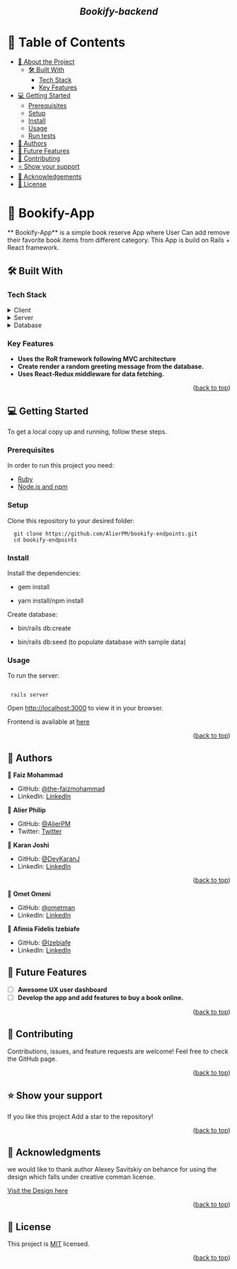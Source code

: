 <h2 align="center"><b><i>Bookify-backend</i></b></h2>

<a name="readme-top"></a>

# 📗 Table of Contents

- [📖 About the Project](#about-project)
  - [🛠 Built With](#built-with)
    - [Tech Stack](#tech-stack)
    - [Key Features](#key-features)
- [💻 Getting Started](#getting-started)
  - [Prerequisites](#prerequisites)
  - [Setup](#setup)
  - [Install](#install)
  - [Usage](#usage)
  - [Run tests](#run-tests)
- [👥 Authors](#authors)
- [🔭 Future Features](#future-features)
- [🤝 Contributing](#contributing)
- [⭐️ Show your support](#support)
- [🙏 Acknowledgements](#acknowledgements)
- [📝 License](#license)


# 📖 Bookify-App <a name="about-project"></a>

** Bookify-App** is a simple book reserve App where User Can add remove their favorite book items from different category. This App is build on Rails + React framework.

## 🛠 Built With <a name="built-with"></a>

### Tech Stack <a name="tech-stack"></a>

<details>
  <summary>Client</summary>
  <ul>
    <li><a href="https://developer.mozilla.org/ru/docs/Web/HTML">HTML</a></li>
    <li><a href="https://developer.mozilla.org/ru/docs/Web/CSS">CSS</a></li>
    <li><a href="https://react.dev/">React.js</a></li>
    li>
    <li><a href="https://rubyonrails.org/">Rails</a></li>
  </ul>
</details>

<details>
  <summary>Server</summary>
  <ul>
    <li><a href="https://www.ruby-lang.org/en/">Ruby</a></li>
  </ul>
</details>

<details>
<summary>Database</summary>
  <ul>
    <li><a href="https://www.postgresql.org/">PostgreSQL</a></li>
  </ul>
</details>


### Key Features <a name="key-features"></a>

- **Uses the RoR framework following MVC architecture**
- **Create render a random greeting message from the database.**
- **Uses React-Redux middleware for data fetching.**

<p align="right">(<a href="#readme-top">back to top</a>)</p>

## 💻 Getting Started <a name="getting-started"></a>

To get a local copy up and running, follow these steps.

### Prerequisites

In order to run this project you need:

- [Ruby](https://www.ruby-lang.org/en/documentation/installation/)
- [Node.js and npm](https://nodejs.org/)

### Setup

Clone this repository to your desired folder:

```
  git clone https://github.com/AlierPM/bookify-endpoints.git
  cd bookify-endpoints

```
### Install

Install the dependencies:

- gem install

- yarn install/npm install

Create database:

- bin/rails db:create

- bin/rails db:seed
(to populate database with sample data)

### Usage

To run the server:

```
 
 rails server

```

Open [http://localhost:3000](http://localhost:3000) to view it in your browser.

Frontend is available at [here]( )


<p align="right">(<a href="#readme-top">back to top</a>)</p>


## 👥 Authors <a name="authors"></a>

👤 **Faiz Mohammad**

- GitHub: [@the-faizmohammad](https://github.com/the-faizmohammad)
- LinkedIn: [LinkedIn](https://www.linkedin.com/in/faiz-mohammad-967354142/)



👤 **Alier Philip**

- GitHub: [@AlierPM](https://github.com/AlierPM)
- Twitter: [Twitter](https://twitter.com/AlierPM)



👤 **Karan Joshi**

- GitHub: [@DevKaranJ](https://github.com/DevKaranJ)
- LinkedIn: [LinkedIn](https://www.linkedin.com/in/devkaranj/)

<p align="right">(<a href="#readme-top">back to top</a>)</p>



👤 **Omet Omeni**

- GitHub: [@ometman](https://github.com/ometman)
- LinkedIn: [LinkedIn](https://www.linkedin.com/in/ometman/)



👤 **Afimia Fidelis Izebiafe**

- GitHub: [@Izebiafe](https://github.com/Izebiafe)
- LinkedIn: [LinkedIn](https://www.linkedin.com/in/faiz-mohammad-967354142/)


## 🔭 Future Features <a name="future-features"></a>

- [ ] **Awesome UX user dashboard**
- [ ] **Develop the app and add features to  buy a book online.**

<p align="right">(<a href="#readme-top">back to top</a>)</p>


## 🤝 Contributing <a name="contributing"></a>

Contributions, issues, and feature requests are welcome!
Feel free to check the GitHub page.

<p align="right">(<a href="#readme-top">back to top</a>)</p>


## ⭐️ Show your support <a name="support"></a>

If you like this project Add a star to the repository!

<p align="right">(<a href="#readme-top">back to top</a>)</p>


## 🙏 Acknowledgments <a name="acknowledgements"></a>

we would like to thank author Alexey Savitskiy on behance for using the design which falls under creative comman license.

[ Visit the Design here ](https://www.behance.net/gallery/37706679/Circle-(Landing-page-Dashboard-Mobile-App))

<p align="right">(<a href="#readme-top">back to top</a>)</p>

## 📝 License <a name="license"></a>

This project is [MIT](./LICENSE) licensed.

<p align="right">(<a href="#readme-top">back to top</a>)</p>
